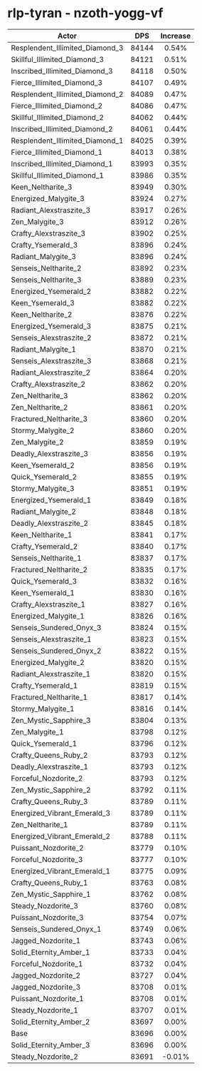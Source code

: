 # rlp-tyran - nzoth-yogg-vf
| Actor | DPS | Increase |
|---|:---:|:---:|
|Resplendent_Illimited_Diamond_3|84144|0.54%|
|Skillful_Illimited_Diamond_3|84121|0.51%|
|Inscribed_Illimited_Diamond_3|84118|0.50%|
|Fierce_Illimited_Diamond_3|84107|0.49%|
|Resplendent_Illimited_Diamond_2|84089|0.47%|
|Fierce_Illimited_Diamond_2|84086|0.47%|
|Skillful_Illimited_Diamond_2|84062|0.44%|
|Inscribed_Illimited_Diamond_2|84061|0.44%|
|Resplendent_Illimited_Diamond_1|84025|0.39%|
|Fierce_Illimited_Diamond_1|84013|0.38%|
|Inscribed_Illimited_Diamond_1|83993|0.35%|
|Skillful_Illimited_Diamond_1|83986|0.35%|
|Keen_Neltharite_3|83949|0.30%|
|Energized_Malygite_3|83924|0.27%|
|Radiant_Alexstraszite_3|83917|0.26%|
|Zen_Malygite_3|83912|0.26%|
|Crafty_Alexstraszite_3|83902|0.25%|
|Crafty_Ysemerald_3|83896|0.24%|
|Radiant_Malygite_3|83896|0.24%|
|Senseis_Neltharite_2|83892|0.23%|
|Senseis_Neltharite_3|83889|0.23%|
|Energized_Ysemerald_2|83882|0.22%|
|Keen_Ysemerald_3|83882|0.22%|
|Keen_Neltharite_2|83876|0.22%|
|Energized_Ysemerald_3|83875|0.21%|
|Senseis_Alexstraszite_2|83872|0.21%|
|Radiant_Malygite_1|83870|0.21%|
|Senseis_Alexstraszite_3|83868|0.21%|
|Radiant_Alexstraszite_2|83864|0.20%|
|Crafty_Alexstraszite_2|83862|0.20%|
|Zen_Neltharite_3|83862|0.20%|
|Zen_Neltharite_2|83861|0.20%|
|Fractured_Neltharite_3|83860|0.20%|
|Stormy_Malygite_2|83860|0.20%|
|Zen_Malygite_2|83859|0.19%|
|Deadly_Alexstraszite_3|83856|0.19%|
|Keen_Ysemerald_2|83856|0.19%|
|Quick_Ysemerald_2|83855|0.19%|
|Stormy_Malygite_3|83851|0.19%|
|Energized_Ysemerald_1|83849|0.18%|
|Radiant_Malygite_2|83848|0.18%|
|Deadly_Alexstraszite_2|83845|0.18%|
|Keen_Neltharite_1|83841|0.17%|
|Crafty_Ysemerald_2|83840|0.17%|
|Senseis_Neltharite_1|83837|0.17%|
|Fractured_Neltharite_2|83835|0.17%|
|Quick_Ysemerald_3|83832|0.16%|
|Keen_Ysemerald_1|83830|0.16%|
|Crafty_Alexstraszite_1|83827|0.16%|
|Energized_Malygite_1|83826|0.16%|
|Senseis_Sundered_Onyx_3|83824|0.15%|
|Senseis_Alexstraszite_1|83823|0.15%|
|Senseis_Sundered_Onyx_2|83822|0.15%|
|Energized_Malygite_2|83820|0.15%|
|Radiant_Alexstraszite_1|83820|0.15%|
|Crafty_Ysemerald_1|83819|0.15%|
|Fractured_Neltharite_1|83817|0.14%|
|Stormy_Malygite_1|83816|0.14%|
|Zen_Mystic_Sapphire_3|83804|0.13%|
|Zen_Malygite_1|83798|0.12%|
|Quick_Ysemerald_1|83796|0.12%|
|Crafty_Queens_Ruby_2|83793|0.12%|
|Deadly_Alexstraszite_1|83793|0.12%|
|Forceful_Nozdorite_2|83793|0.12%|
|Zen_Mystic_Sapphire_2|83792|0.11%|
|Crafty_Queens_Ruby_3|83789|0.11%|
|Energized_Vibrant_Emerald_3|83789|0.11%|
|Zen_Neltharite_1|83789|0.11%|
|Energized_Vibrant_Emerald_2|83788|0.11%|
|Puissant_Nozdorite_2|83779|0.10%|
|Forceful_Nozdorite_3|83777|0.10%|
|Energized_Vibrant_Emerald_1|83775|0.09%|
|Crafty_Queens_Ruby_1|83763|0.08%|
|Zen_Mystic_Sapphire_1|83762|0.08%|
|Steady_Nozdorite_3|83760|0.08%|
|Puissant_Nozdorite_3|83754|0.07%|
|Senseis_Sundered_Onyx_1|83749|0.06%|
|Jagged_Nozdorite_1|83743|0.06%|
|Solid_Eternity_Amber_1|83733|0.04%|
|Forceful_Nozdorite_1|83732|0.04%|
|Jagged_Nozdorite_2|83727|0.04%|
|Jagged_Nozdorite_3|83708|0.01%|
|Puissant_Nozdorite_1|83708|0.01%|
|Steady_Nozdorite_1|83707|0.01%|
|Solid_Eternity_Amber_2|83697|0.00%|
|Base|83696|0.00%|
|Solid_Eternity_Amber_3|83696|0.00%|
|Steady_Nozdorite_2|83691|-0.01%|
